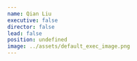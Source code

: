 ```yaml
---
name: Qian Liu
executive: false
director: false
lead: false
position: undefined
image: ../assets/default_exec_image.png
---
```

